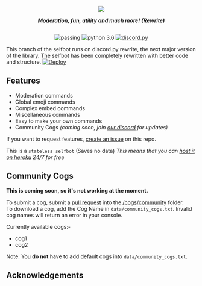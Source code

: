 <div align="center">
        <p> <img src="https://i.imgur.com/lBSqWgt.png"/> </p>
        <p><i><b>Moderation, fun, utility and much more! (Rewrite)</b></i></p>
	<p> 
		<a href="https://discord.gg/2B4UvKx"><img src="https://discordapp.com/api/guilds/376697605029101569/widget.png?style=banner2" alt="" /></a>
	</p>
	<p>	<img src="https://img.shields.io/badge/build-passing-brightgreen.svg?style=for-the-badge" alt="passing" /></a>
		<img src="https://img.shields.io/badge/python-3.6-brightgreen.svg?style=for-the-badge" alt="python 3.6" /></a>
		<a href="https://github.com/Rapptz/discord.py"><img src="https://img.shields.io/badge/discord-py-orange.svg?style=for-the-badge" alt="discord.py" /></a>
	</p>
</div> 

This branch of the selfbot runs on discord.py rewrite, the next major version of the library. The selfbot has been completely rewritten with better code and structure.
[![Deploy](https://www.herokucdn.com/deploy/button.png)](https://heroku.com/deploy?template=https://github.com/zziger/selfbot.py/tree/rewrite)

## Features

* Moderation commands
* Global emoji commands
* Complex embed commands
* Miscellaneous commands 
* Easy to make your own commands
* Community Cogs *(coming soon, join [our discord](https://discord.gg/pmQSbAd) for updates)*

If you want to request features, [create an issue](https://github.com/verixx/selfbot/issues) on this repo.


This is a `stateless selfbot` (Saves no data) *This means that you can [host it on heroku](https://github.com/verixx/selfbot/wiki/Heroku) 24/7 for free*  

## Community Cogs

**This is coming soon, so it's not working at the moment.**

To submit a cog, submit a [pull request](https://github.com/verixx/selfbot.py/pulls) into the [/cogs/community](https://github.com/verixx/selfbot.py/tree/rewrite/cogs/community) folder.        
To download a cog, add the Cog Name in `data/community_cogs.txt`. Invalid cog names will return an error in your console.

Currently available cogs:-    
* cog1
* cog2

Note: You **do not** have to add default cogs into `data/community_cogs.txt`.

## Acknowledgements 

